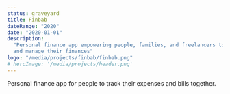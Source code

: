 ```yaml
---
status: graveyard
title: Finbab
dateRange: "2020"
date: "2020-01-01"
description:
  "Personal finance app empowering people, families, and freelancers to share
  and manage their finances"
logo: "/media/projects/finbab/finbab.png"
# heroImage: '/media/projects/header.png'
---
```


Personal finance app for people to track their expenses and bills together.
